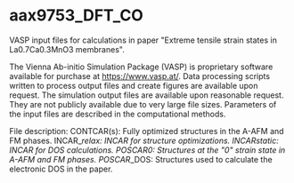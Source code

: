 # aax9753_DFT_CO
VASP input files for calculations in paper "Extreme tensile strain states in La0.7Ca0.3MnO3 membranes".

The Vienna Ab-initio Simulation Package (VASP) is proprietary software available for purchase at https://www.vasp.at/. Data processing scripts written to process output files and create figures are available upon request. The simulation output files are available upon reasonable request. They are not publicly available due to very large file sizes. Parameters of the input files are described in the computational methods.

File description:
CONTCAR(s): Fully optimized structures in the A-AFM and FM phases.
INCAR_*_relax: INCAR for structure optimizations.
INCAR_*_static: INCAR for DOS calculations.
POSCAR_*_0: Structures at the "0" strain state in A-AFM and FM phases.
POSCAR_*_DOS: Structures used to calculate the electronic DOS in the paper.
